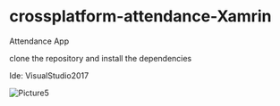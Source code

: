 # crossplatform-attendance-Xamrin
Attendance App

clone the repository and install the dependencies

Ide: VisualStudio2017

![Picture5](https://user-images.githubusercontent.com/93740022/142481283-80b61832-46b8-4b72-b168-d633ebeec520.png)





